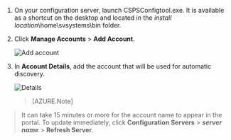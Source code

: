 1. On your configuration server, launch CSPSConfigtool.exe. It is available as a shortcut on the desktop and located in the *install location*\home\svsystems\bin folder.
2. Click **Manage Accounts** > **Add Account**.

    ![Add account](./media/site-recovery-add-vcenter-account/credentials1.png)
3. In **Account Details**, add the account that will be used for automatic discovery.

    ![Details](./media/site-recovery-add-vcenter-account/credentials2.png)

    > [AZURE.Note]
  > It can take 15 minutes or more for the account name to appear in the portal. To update immediately, click **Configuration Servers** > ***server name*** > **Refresh Server**.